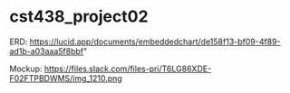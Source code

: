 # cst438_project02

ERD: https://lucid.app/documents/embeddedchart/de158f13-bf09-4f89-ad1b-a03aaa5f8bbf"

Mockup: https://files.slack.com/files-pri/T6LG86XDE-F02FTPBDWMS/img_1210.png
